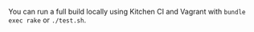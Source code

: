 You can run a full build locally using Kitchen CI and Vagrant with `bundle exec rake` or `./test.sh`.
